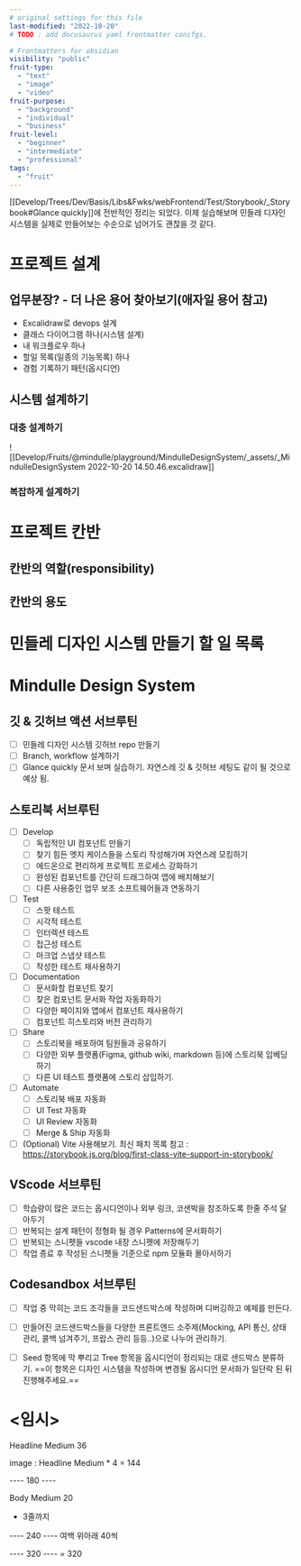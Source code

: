 ```yaml
---
# original settings for this file 
last-modified: "2022-10-20"
# TODO : add docusaurus yaml frontmatter conifgs.

# Frontmatters for obsidian
visibility: "public"
fruit-type:
  - "text"
  - "image"
  - "video"
fruit-purpose:
  - "background"
  - "individual"
  - "business"
fruit-level:
  - "beginner"
  - "intermediate"
  - "professional"
tags:
  - "fruit"
---
```

[[Develop/Trees/Dev/Basis/Libs&Fwks/webFrontend/Test/Storybook/_Storybook#Glance quickly]]에 전반적인 정리는 되었다. 이제 실습해보며 민들레 디자인 시스템을 실제로 만들어보는 수순으로 넘어가도 괜찮을 것 같다.

# 프로젝트 설계
## 업무분장? - 더 나은 용어 찾아보기(애자일 용어 참고)
- Excalidraw로 devops 설계
- 클래스 다이어그램 하나(시스템 설계)
- 내 워크플로우 하나
- 할일 목록(일종의 기능목록) 하나
- 경험 기록하기 패턴(옵시디언)

## 시스템 설계하기
### 대충 설계하기
![[Develop/Fruits/@mindulle/playground/MindulleDesignSystem/_assets/_MindulleDesignSystem 2022-10-20 14.50.46.excalidraw]]
### 복잡하게 설계하기

# 프로젝트 칸반
## 칸반의 역할(responsibility)
## 칸반의 용도

# 민들레 디자인 시스템 만들기 할 일 목록
# Mindulle Design System
## 깃 & 깃허브 액션 서브루틴
- [ ] 민들레 디자인 시스템 깃허브 repo 만들기
- [ ] Branch, workflow 설계하기
- [ ] Glance quickly 문서 보며 실습하기. 자연스레 깃 & 깃허브 세팅도 같이 될 것으로 예상 됨.

## 스토리북 서브루틴
- [ ] Develop
	- [ ] 독립적인 UI 컴포넌트 만들기
	- [ ] 찾기 힘든 엣지 케이스들을 스토리 작성해가며 자연스레 모킹하기
	- [ ] 에드온으로 편리하게 프로젝트 프로세스 강화하기
	- [ ] 완성된 컴포넌트를 간단히 드래그하여 앱에 배치해보기
	- [ ] 다른 사용중인 업무 보조 소프트웨어들과 연동하기

- [ ] Test
	- [ ] 스팟 테스트
	- [ ] 시각적 테스트
	- [ ] 인터렉션 테스트
	- [ ] 접근성 테스트
	- [ ] 마크업 스냅샷 테스트
	- [ ] 작성한 테스트 재사용하기

- [ ] Documentation
	- [ ] 문서화할 컴포넌트 찾기
	- [ ] 찾은 컴포넌트 문서화 작업 자동화하기
	- [ ] 다양한 페이지와 앱에서 컴포넌트 재사용하기
	- [ ] 컴포넌트 히스토리와 버전 관리하기

- [ ] Share
	- [ ] 스토리북을 배포하여 팀원들과 공유하기
	- [ ] 다양한 외부 플랫폼(Figma, github wiki, markdown 등)에 스토리북 임베딩하기
	- [ ] 다른 UI 테스트 플랫폼에 스토리 삽입하기.

- [ ] Automate
	- [ ] 스토리북 배포 자동화
	- [ ] UI Test 자동화
	- [ ] UI Review 자동화
	- [ ] Merge & Ship 자동화

- [ ] (Optional) Vite 사용해보기. 최신 패치 목록 참고 : https://storybook.js.org/blog/first-class-vite-support-in-storybook/

## VScode 서브루틴
- [ ] 학습량이 많은 코드는 옵시디언이나 외부 링크, 코샌박을 참조하도록 한줄 주석 달아두기
- [ ] 반복되는 설계 패턴이 정형화 될 경우 Patterns에 문서화하기
- [ ] 반복되는 스니펫들 vscode 내장 스니펫에 저장해두기
- [ ] 작업 종료 후 작성된 스니펫들 기준으로 npm 모듈화 몰아서하기

## Codesandbox 서브루틴
- [ ] 작업 중 막히는 코드 조각들을 코드샌드박스에 작성하며 디버깅하고 예제를 만든다.
- [ ] 만들어진 코드샌드박스들을 다양한 프론트엔드 소주제(Mocking, API 통신, 상태 관리, 콜백 넘겨주기, 프랍스 관리 등등..)으로 나누어 관리하기. 
- [ ] Seed 항목에 막 뿌리고 Tree 항목을 옵시디언이 정리되는 대로 샌드박스 분류하기. ==이 항목은 디자인 시스템을 작성하며 변경될 옵시디언 문서화가 일단락 된 뒤 진행해주세요.==


# <임시>
Headline Medium 36

image : Headline Medium * 4 = 144

---- 180 ----

Body Medium 20
 * 3줄까지

---- 240 ----
여백 위아래 40씩

---- 320 ----
= 320
